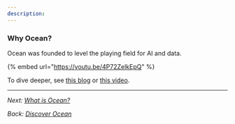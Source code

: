 ```yaml
---
description: 
---
```


### Why Ocean?

Ocean was founded to level the playing field for AI and data.

{% embed url="https://youtu.be/4P72ZelkEpQ" %}

To dive deeper, see [this blog](https://blog.oceanprotocol.com/from-ai-to-blockchain-to-data-meet-ocean-f210ff460465) or [this video](https://youtu.be/XN_PHg1K61w).

----

_Next: [What is Ocean?](what-is-ocean.md)_

_Back: [Discover Ocean](README.md)_